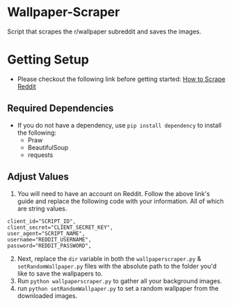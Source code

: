 # Wallpaper-Scraper
Script that scrapes the r/wallpaper subreddit and saves the images.

# Getting Setup
- Please checkout the following link before getting started: [How to Scrape Reddit](https://www.storybench.org/how-to-scrape-reddit-with-python/)
## Required Dependencies
- If you do not have a dependency, use `pip install dependency` to install the following:
  - Praw
  - BeautifulSoup
  - requests
## Adjust Values
1. You will need to have an account on Reddit. Follow the above link's guide and replace the following code with your information. All of which are string values. 

```
client_id="SCRIPT_ID",
client_secret="CLIENT_SECRET_KEY",
user_agent="SCRIPT_NAME",
username="REDDIT_USERNAME",
password="REDDIT_PASSWORD",
```

2. Next, replace the `dir` variable in both the `wallpaperscraper.py` & `setRandomWallpaper.py` files with the absolute path to the folder you'd like to save the wallpapers to. 
3. Run `python wallpaperscraper.py` to gather all your background images.
4. run `python setRandomWallpaper.py` to set a random wallpaper from the downloaded images.
